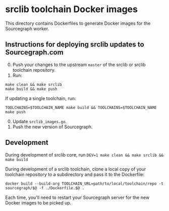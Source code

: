 srclib toolchain Docker images
==============

This directory contains Dockerfiles to generate Docker images for the
Sourcegraph worker.

Instructions for deploying srclib updates to Sourcegraph.com
------------

0. Push your changes to the upstream `master` of the srclib or srclib toolchain repository.
0. Run:

```
make clean && make srclib
make build && make push
```

If updating a single toolchain, run:

```
TOOLCHAINS=$TOOLCHAIN_NAME make build && TOOLCHAINS=$TOOLCHAIN_NAME make push
```

0. Update `srclib_images.go`.
0. Push the new version of Sourcegraph.

Development
-----------

During development of srclib core, run `DEV=1 make clean && make srclib && make build`

During development of a srclib toolchain, clone a local copy of your toolchain
repository to a subdirectory and pass it to the Dockerfile:

```
docker build --build-arg TOOLCHAIN_URL=path/to/local/toolchain/repo -t sourcegraph/$@ -f ./Dockerfile.$@ .
```

Each time, you'll need to restart your Sourcegraph server for the new Docker images to be picked up.
